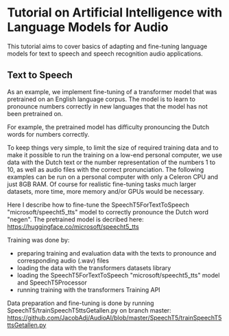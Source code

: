# Tutorial on Artificial Intelligence with Language Models for Audio

This tutorial aims to cover basics of adapting and fine-tuning language models for text to speech and speech recognition audio applications.

## Text to Speech

As an example, we implement fine-tuning of a transformer model that was pretrained on an English language corpus. The model is to learn to pronounce numbers correctly in new languages that the model has not been pretrained on.

For example, the pretrained model has difficulty pronouncing the Dutch words for numbers correctly.

To keep things very simple, to limit the size of required training data and to make it possible to run the training on a low-end personal computer, we use data with the Dutch text or the number representation of the numbers 1 to 10, as well as audio files with the correct pronunciation. The following examples can be run on a personal computer with only a Celeron CPU and just 8GB RAM. Of course for realistic fine-tuning tasks much larger datasets, more time, more memory and/or GPUs would be necessary.

Here I describe how to fine-tune the SpeechT5ForTextToSpeech "microsoft/speecht5_tts" model to correctly pronounce the Dutch word "negen". The pretrained model is decribed here: https://huggingface.co/microsoft/speecht5_tts

Training was done by:

* preparing training and evaluation data with the texts to pronounce and corresponding audio (.wav) files
* loading the data with the transformers datasets library 
* loading the SpeechT5ForTextToSpeech "microsoft/speecht5_tts" model and SpeechT5Processor
* running training with the transformers Training API


Data preparation and fine-tuning is done by running SpeechT5/trainSpeechT5ttsGetallen.py on branch master: https://github.com/JacobAdj/AudioAI/blob/master/SpeechT5/trainSpeechT5ttsGetallen.py


